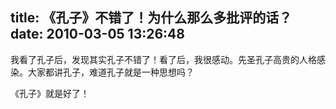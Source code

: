 title: 《孔子》不错了！为什么那么多批评的话？
date: 2010-03-05 13:26:48
---

<p>
	我看了孔子后，发现其实孔子不错了！看了后，我很感动。先圣孔子高贵的人格感染。大家都讲孔子，难道孔子就是一种思想吗？</p>
<p>
	《孔子》就是好了！</p>